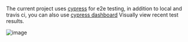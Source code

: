 The current project uses [cypress](https://www.cypress.io/) for e2e testing, in addition to local and travis ci, you can also use [cypress dashboard](https://dashboard.cypress.io/#/projects/w5dkjg/runs) Visually view recent test results.

![image](https://user-images.githubusercontent.com/6184465/56291494-f7442c80-6157-11e9-84d4-d7af7c5728ee.png)
